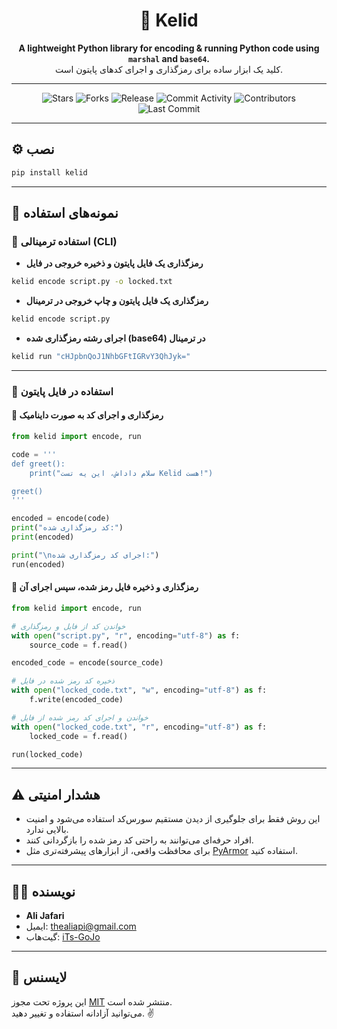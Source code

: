 <div align="center">
  
# 🔐 Kelid

**A lightweight Python library for encoding & running Python code using `marshal` and `base64`.**  
کلید یک ابزار ساده برای رمزگذاری و اجرای کدهای پایتون است.

---

![Stars](https://img.shields.io/github/stars/iTs-GoJo/Kelid?color=yellow&style=for-the-badge)
![Forks](https://img.shields.io/github/forks/iTs-GoJo/Kelid?color=orange&style=for-the-badge)
![Release](https://img.shields.io/github/v/release/iTs-GoJo/Kelid?color=brightgreen&style=for-the-badge)
![Commit Activity](https://img.shields.io/github/commit-activity/m/iTs-GoJo/Kelid?color=blue&style=for-the-badge)
![Contributors](https://img.shields.io/github/contributors/iTs-GoJo/Kelid?color=purple&style=for-the-badge)
![Last Commit](https://img.shields.io/github/last-commit/iTs-GoJo/Kelid?color=red&style=for-the-badge)

---

</div>

## ⚙️ نصب

```bash
pip install kelid
```

---

## 🚀 نمونه‌های استفاده

### 📌 استفاده ترمینالی (CLI)

- **رمزگذاری یک فایل پایتون و ذخیره خروجی در فایل**

```bash
kelid encode script.py -o locked.txt
```

- **رمزگذاری یک فایل پایتون و چاپ خروجی در ترمینال**

```bash
kelid encode script.py
```

- **اجرای رشته رمزگذاری شده (base64) در ترمینال**

```bash
kelid run "cHJpbnQoJ1NhbGFtIGRvY3QhJyk="
```

---

### 📌 استفاده در فایل پایتون

#### 🔹 رمزگذاری و اجرای کد به صورت داینامیک

```python
from kelid import encode, run

code = '''
def greet():
    print("سلام داداش، این یه تست Kelid هست!")

greet()
'''

encoded = encode(code)
print("کد رمزگذاری شده:")
print(encoded)

print("\nاجرای کد رمزگذاری شده:")
run(encoded)
```

#### 🔹 رمزگذاری و ذخیره فایل رمز شده، سپس اجرای آن

```python
from kelid import encode, run

# خواندن کد از فایل و رمزگذاری
with open("script.py", "r", encoding="utf-8") as f:
    source_code = f.read()

encoded_code = encode(source_code)

# ذخیره کد رمز شده در فایل
with open("locked_code.txt", "w", encoding="utf-8") as f:
    f.write(encoded_code)

# خواندن و اجرای کد رمز شده از فایل
with open("locked_code.txt", "r", encoding="utf-8") as f:
    locked_code = f.read()

run(locked_code)
```

---

## ⚠️ هشدار امنیتی

- این روش فقط برای جلوگیری از دیدن مستقیم سورس‌کد استفاده می‌شود و امنیت بالایی ندارد.  
- افراد حرفه‌ای می‌توانند به راحتی کد رمز شده را بازگردانی کنند.  
- برای محافظت واقعی، از ابزارهای پیشرفته‌تری مثل [PyArmor](https://github.com/dashingsoft/pyarmor) استفاده کنید.

---

## 🧑‍💻 نویسنده

- **Ali Jafari**  
- ایمیل: thealiapi@gmail.com  
- گیت‌هاب: [iTs-GoJo](https://github.com/iTs-GoJo)

---

## 🪪 لایسنس

این پروژه تحت مجوز [MIT](LICENSE) منتشر شده است.  
می‌توانید آزادانه استفاده و تغییر دهید. ✌️